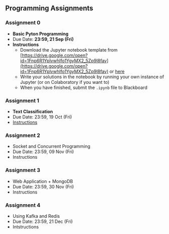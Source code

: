 ## Programming Assignments

### Assignment 0

- **Basic Pyton Programming**
- Due Date: **23:59, 21 Sep (Fri)**
- **Instructions**
    - Download the Jupyter notebook template from [https://drive.google.com/open?id=1Fnp6R1YplvwhIfo1YgyMX2_5Zp9l8fav](https://drive.google.com/open?id=1Fnp6R1YplvwhIfo1YgyMX2_5Zp9l8fav) or [here](assignments/iems5780_a0_template.ipynb)
    - Write your solutions in the notebook by running your own instance of Jupyter (or on Colaboratory if you want to)
    - When you have finished, submit the `.ipynb` file to Blackboard

### Assignment 1

- **Text Classification**
- Due Date: 23:59, 19 Oct (Fri)
- [Instructions](assignments/assignment-1.md)

### Assignment 2

- Socket and Concurrent Programming
- Due Date: 23:59, 09 Nov (Fri)
- Instructions

### Assignment 3

- Web Application + MongoDB
- Due Date: 23:59, 30 Nov (Fri)
- Instructions

### Assignment 4

- Using Kafka and Redis
- Due Date: 23:59, 21 Dec (Fri)
- Intstructions
